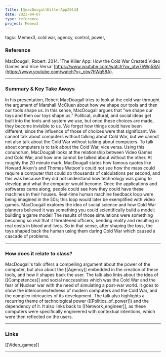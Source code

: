 ```yaml
---
Title: [@macDougallKillerApp2014]
date: 2023-04-07
type: reference
project: Memex3
---
```


tags:: Memex3, cold war, agency, control, power, 

### Reference 

MacDougall, Robert. 2014. 'The Killer App: How the Cold War Created Video Games and Vice Versa' [https://www.youtube.com/watch?v=_otw7hWq58A](https://www.youtube.com/watch?v=_otw7hWq58A).

---

### Summary & Key Take Aways

In his presentation, Robert MacDougall tries to look at the cold war throught the argument of Marshall McCluen about how we shape our tools and then our tools shape us. In this sense, MacDougall argues that "we shape our toys and then our toys shape us." Political, cultural, and social ideas get built into the tools and system we use, but once these choices are made, they become invisible to us. We forget how things could have been different, since the influence of those of choices were that significant. We cannot talk about computers without talking about Cold War, but we cannot not also talk about the Cold War without talking about computers. To talk about computers is to talk about the Cold War, vice versa. Using this conundrum, MacDougall looks at the relationship between Video Games and Cold War, and how one cannot be talked about without the other. At roughly the 20 minute mark, MacDougall states how famous quotes like Howard Aiken's and Thomas Watson's could not see how the mass could require a computer that could do thousands of calculations per second, and this was because they did not understand how technology was going to develop and what the computer would become. Once the applications and softwares came along, people could see how they could have these machines in their houses. Real-time human machine feedback loop were being imagined in the 50s; this loop would later be exemplified with video games. MacDougall explores the idea of social science and how Cold War planners believed it was something you could scientifically build a model; building a game model! The results of those simulations were something becoming so real that it threatened officers, bending reality and resulting in real costs in blood and lives. So in that sense, after shaping the toys, the toys shaped back the human using them during Cold War which caused a cascade of problems. 

--- 

### How does it relate to class?

MacDougall's talk offers a compelling argument about the power of the computer, but also about the [[Agency]] embedded in the creation of these tools, and how it shapes back the user. The talk also links about the idea of [[Competences]] and social neccessities which was the Cold War and the fear of Nuclear war with the need of simulating a post-war world. It goes to show the interconnectedness of modern computers and the Cold War, and the complex intricacies of its development. The talk also highlights a recurring theme of technological power ([[Politics_of_power]]) and the dependency of it. It also links back to [[Network_engineer]], as these computers were specifically engineered with contextual intentions, which were then reflected on the users. 

--- 

### Links

[[Video_games]]

---
